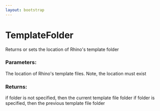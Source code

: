 ```yaml
---
layout: bootstrap
---
```


# TemplateFolder

Returns or sets the location of Rhino's template folder
        

### Parameters:

The location of Rhino's template files. Note, the location must exist
        

### Returns:


if folder is not specified, then the current template file folder
if folder is specified, then the previous template file folder
        
